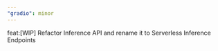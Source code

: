 ```yaml
---
"gradio": minor
---
```


feat:[WIP] Refactor Inference API and rename it to Serverless Inference Endpoints

